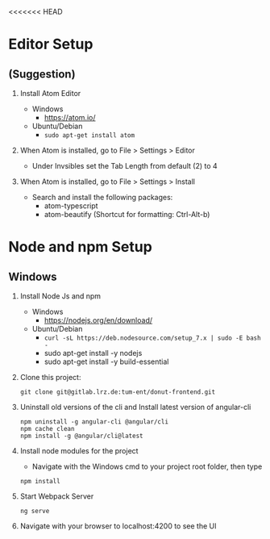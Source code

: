 <<<<<<< HEAD
# Editor Setup

## (Suggestion)
1. Install Atom Editor
    * Windows
        * https://atom.io/
    * Ubuntu/Debian
        * `sudo apt-get install atom `

2. When Atom is installed, go to File > Settings > Editor
    * Under Invsibles set the Tab Length from default (2) to 4

3. When Atom is installed, go to File > Settings > Install
    * Search and install the following packages:
        * atom-typescript
        * atom-beautify (Shortcut for formatting: Ctrl-Alt-b)


# Node and npm Setup

## Windows
1. Install Node Js and npm
    * Windows
        * https://nodejs.org/en/download/
    * Ubuntu/Debian
        * `curl -sL https://deb.nodesource.com/setup_7.x | sudo -E bash -`
        * sudo apt-get install -y nodejs
        * sudo apt-get install -y build-essential

2. Clone this project:
    ```
    git clone git@gitlab.lrz.de:tum-ent/donut-frontend.git
    ```

3. Uninstall old versions of the cli and Install latest version of angular-cli
    ```
    npm uninstall -g angular-cli @angular/cli
    npm cache clean
    npm install -g @angular/cli@latest
    ```

3. Install node modules for the project
    * Navigate with the Windows cmd to your project root folder, then type

    ```
    npm install
    ```

4. Start Webpack Server

    ```
    ng serve
    ```

5. Navigate with your browser to localhost:4200 to see the UI
